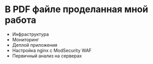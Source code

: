 # В PDF файле проделанная мной работа
- Инфраструктура
- Мониторинг
- Деплой приложения
- Настройка nginx с ModSecurity WAF
- Первичный анализ на серверах


